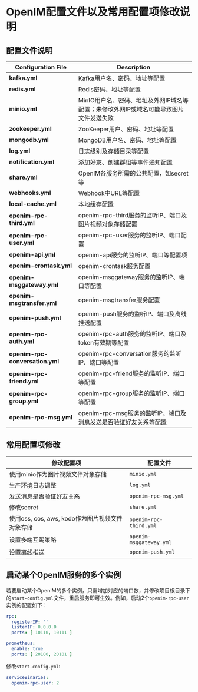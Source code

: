 # 						OpenIM配置文件以及常用配置项修改说明

## 配置文件说明

| Configuration File              | Description                                                  |
| ------------------------------- | ------------------------------------------------------------ |
| **kafka.yml**                   | Kafka用户名、密码、地址等配置                                |
| **redis.yml**                   | Redis密码、地址等配置                                        |
| **minio.yml**                   | MinIO用户名、密码、地址及外网IP域名等配置；未修改外网IP或域名可能导致图片文件发送失败 |
| **zookeeper.yml**               | ZooKeeper用户、密码、地址等配置                              |
| **mongodb.yml**                 | MongoDB用户名、密码、地址等配置                              |
| **log.yml**                     | 日志级别及存储目录等配置                                     |
| **notification.yml**            | 添加好友、创建群组等事件通知配置                             |
| **share.yml**                   | OpenIM各服务所需的公共配置，如secret等                       |
| **webhooks.yml**                | Webhook中URL等配置                                           |
| **local-cache.yml**             | 本地缓存配置                                                 |
| **openim-rpc-third.yml**        | openim-rpc-third服务的监听IP、端口及图片视频对象存储配置     |
| **openim-rpc-user.yml**         | openim-rpc-user服务的监听IP、端口配置                        |
| **openim-api.yml**              | openim-api服务的监听IP、端口等配置项                         |
| **openim-crontask.yml**         | openim-crontask服务配置                                      |
| **openim-msggateway.yml**       | openim-msggateway服务的监听IP、端口等配置                    |
| **openim-msgtransfer.yml**      | openim-msgtransfer服务配置                                   |
| **openim-push.yml**             | openim-push服务的监听IP、端口及离线推送配置                  |
| **openim-rpc-auth.yml**         | openim-rpc-auth服务的监听IP、端口及token有效期等配置         |
| **openim-rpc-conversation.yml** | openim-rpc-conversation服务的监听IP、端口等配置              |
| **openim-rpc-friend.yml**       | openim-rpc-friend服务的监听IP、端口等配置                    |
| **openim-rpc-group.yml**        | openim-rpc-group服务的监听IP、端口等配置                     |
| **openim-rpc-msg.yml**          | openim-rpc-msg服务的监听IP、端口及消息发送是否验证好友关系等配置 |

## 常用配置项修改

| 修改配置项                                      | 配置文件                |
| ----------------------------------------------- | ----------------------- |
| 使用minio作为图片视频文件对象存储               | `minio.yml`             |
| 生产环境日志调整                                | `log.yml`               |
| 发送消息是否验证好友关系                        | `openim-rpc-msg.yml`    |
| 修改secret                                      | `share.yml`             |
| 使用oss, cos, aws, kodo作为图片视频文件对象存储 | `openim-rpc-third.yml`  |
| 设置多端互踢策略                                | `openim-msggateway.yml` |
| 设置离线推送                                    | `openim-push.yml`       |

## 启动某个OpenIM服务的多个实例

若要启动某个OpenIM的多个实例，只需增加对应的端口数，并修改项目根目录下的`start-config.yml`文件，重启服务即可生效。例如，启动2个`openim-rpc-user`实例的配置如下：

```yaml
rpc:
  registerIP: ''
  listenIP: 0.0.0.0
  ports: [ 10110, 10111 ]

prometheus:
  enable: true
  ports: [ 20100, 20101 ]
```

修改`start-config.yml`:

```yaml
serviceBinaries:
  openim-rpc-user: 2
```



